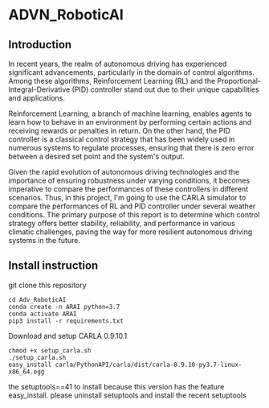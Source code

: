 # ADVN_RoboticAI

## Introduction
In recent years, the realm of autonomous driving has experienced significant advancements, particularly in the domain of control algorithms. 
Among these algorithms, Reinforcement Learning (RL) and the Proportional-Integral-Derivative (PID) controller stand out due to their unique capabilities and applications. 

Reinforcement Learning, a branch of machine learning, enables agents to learn how to behave in an environment by performing certain actions and receiving rewards or penalties in return. 
On the other hand, the PID controller is a classical control strategy that has been widely used in numerous systems to regulate processes, ensuring that there is zero error between a desired set point and the system's output. 

Given the rapid evolution of autonomous driving technologies and the importance of ensuring robustness under varying conditions, it becomes imperative to compare the performances of these controllers in different scenarios. 
Thus, in this project, I'm going to use the CARLA simulator to compare the performances of RL and PID controller under several weather conditions. The primary purpose of this report is to determine which control strategy offers better stability, reliability, and performance in various climatic challenges, paving the way for more resilient autonomous driving systems in the future.



## Install instruction
git clone this repository
```
cd Adv_RoboticAI
conda create -n ARAI python=3.7
conda activate ARAI
pip3 install -r requirements.txt
```

Download and setup CARLA 0.9.10.1
```
chmod +x setup_carla.sh
./setup_carla.sh
easy_install carla/PythonAPI/carla/dist/carla-0.9.10-py3.7-linux-x86_64.egg
```
the setuptools==41 to install because this version has the feature easy_install.
please uninstall setuptools and install the recent setuptools
